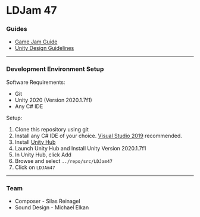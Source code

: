 # LDJam 47

### Guides

- [Game Jam Guide](./guides/game-jam-guide.md)
- [Unity Design Guidelines](./guides/unity-design-guidelines.md)

----

### Development Environment Setup

Software Requirements:
- Git
- Unity 2020 (Version 2020.1.7f1)
- Any C# IDE

Setup:
1. Clone this repository using git
2. Install any C# IDE of your choice. [Visual Studio 2019](https://visualstudio.microsoft.com/thank-you-downloading-visual-studio/?sku=Community&rel=16) recommended.
3. Install [Unity Hub](https://unity3d.com/get-unity/download)
4. Launch Unity Hub and Install Unity Version 2020.1.7f1
5. In Unity Hub, click Add
6. Browse and select `../repo/src/LDJam47`
7. Click on `LDJAm47`

----

### Team

- Composer - Silas Reinagel
- Sound Design - Michael Elkan
